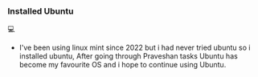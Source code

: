 ### Installed Ubuntu 
:computer:

* I've been using linux mint since 2022 but i had never tried ubuntu so i installed ubuntu, After going through Praveshan tasks Ubuntu has become my favourite OS and i hope to continue using Ubuntu. 
